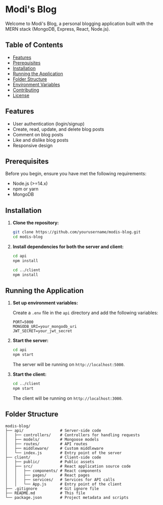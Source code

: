 # Modi's Blog

Welcome to Modi's Blog, a personal blogging application built with the MERN stack (MongoDB, Express, React, Node.js).

## Table of Contents

- [Features](#features)
- [Prerequisites](#prerequisites)
- [Installation](#installation)
- [Running the Application](#running-the-application)
- [Folder Structure](#folder-structure)
- [Environment Variables](#environment-variables)
- [Contributing](#contributing)
- [License](#license)

## Features

- User authentication (login/signup)
- Create, read, update, and delete blog posts
- Comment on blog posts
- Like and dislike blog posts
- Responsive design

## Prerequisites

Before you begin, ensure you have met the following requirements:

- Node.js (>=14.x)
- npm or yarn
- MongoDB

## Installation

1. **Clone the repository:**

    ```sh
    git clone https://github.com/yourusername/modis-blog.git
    cd modis-blog
    ```

2. **Install dependencies for both the server and client:**

    ```sh
    cd api
    npm install
    ```

    ```sh
    cd ../client
    npm install
    ```

## Running the Application

1. **Set up environment variables:**

    Create a `.env` file in the `api` directory and add the following variables:

    ```env
    PORT=5000
    MONGODB_URI=your_mongodb_uri
    JWT_SECRET=your_jwt_secret
    ```

2. **Start the server:**

    ```sh
    cd api
    npm start
    ```

    The server will be running on `http://localhost:5000`.

3. **Start the client:**

    ```sh
    cd ../client
    npm start
    ```

    The client will be running on `http://localhost:3000`.

## Folder Structure

```plaintext
modis-blog/
├── api/                # Server-side code
│   ├── controllers/    # Controllers for handling requests
│   ├── models/         # Mongoose models
│   ├── routes/         # API routes
│   ├── middleware/     # Custom middleware
│   └── index.js        # Entry point of the server
├── client/             # Client-side code
│   ├── public/         # Public assets
│   ├── src/            # React application source code
│   │   ├── components/ # React components
│   │   ├── pages/      # React pages
│   │   ├── services/   # Services for API calls
│   │   └── App.js      # Entry point of the client
├── .gitignore          # Git ignore file
├── README.md           # This file
└── package.json        # Project metadata and scripts

